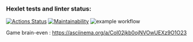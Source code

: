 ### Hexlet tests and linter status:
[![Actions Status](https://github.com/mozhaev94/php-project-lvl1/workflows/hexlet-check/badge.svg)](https://github.com/mozhaev94/php-project-lvl1/actions)
[![Maintainability](https://api.codeclimate.com/v1/badges/a99a88d28ad37a79dbf6/maintainability)](https://codeclimate.com/github/codeclimate/codeclimate/maintainability)
![example workflow](https://github.com/mozhaev94/php-project-lvl1/actions/workflows/actionfile.yml/badge.svg)



Game brain-even : https://asciinema.org/a/CoI02jkb0ojNVOwUEXz9O1O23
